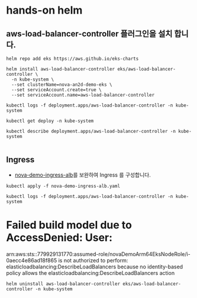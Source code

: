 # hands-on helm

## aws-load-balancer-controller 플러그인을 설치 합니다.

```
helm repo add eks https://aws.github.io/eks-charts

helm install aws-load-balancer-controller eks/aws-load-balancer-controller \
  -n kube-system \
  --set clusterName=nova-an2d-demo-eks \
  --set serviceAccount.create=true \
  --set serviceAccount.name=aws-load-balancer-controller 
```

```
kubectl logs -f deployment.apps/aws-load-balancer-controller -n kube-system

kubectl get deploy -n kube-system

kubectl describe deployment.apps/aws-load-balancer-controller -n kube-system


```

## Ingress

- [nova-demo-ingress-alb](./nova-demo-ingress-alb.yaml)를 보완하여 Ingress 를 구성합니다.

```
kubectl apply -f nova-demo-ingress-alb.yaml

kubectl logs -f deployment.apps/aws-load-balancer-controller -n kube-system
```

# Failed build model due to AccessDenied: User:
arn:aws:sts::779929131770:assumed-role/novaDemoArm64EksNodeRole/i-0aecc4e86ad18f865 is not authorized to 
perform: elasticloadbalancing:DescribeLoadBalancers because no identity-based policy allows the
elasticloadbalancing:DescribeLoadBalancers action

```
helm uninstall aws-load-balancer-controller eks/aws-load-balancer-controller -n kube-system 
```